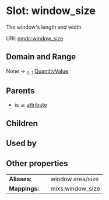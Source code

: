
# Slot: window_size


The window's length and width

URI: [nmdc:window_size](https://microbiomedata/meta/window_size)


## Domain and Range

None &#8594;  <sub>0..1</sub> [QuantityValue](QuantityValue.md)

## Parents

 *  is_a: [attribute](attribute.md)

## Children


## Used by


## Other properties

|  |  |  |
| --- | --- | --- |
| **Aliases:** | | window area/size |
| **Mappings:** | | mixs:window_size |

